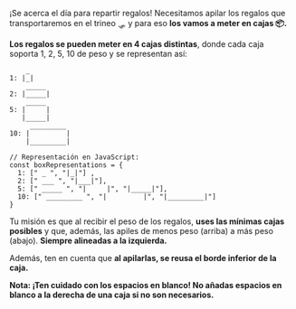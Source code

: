 ¡Se acerca el día para repartir regalos! Necesitamos apilar los regalos que transportaremos en el trineo 🛷 y para eso **los vamos a meter en cajas 📦.**

**Los regalos se pueden meter en 4 cajas distintas**, donde cada caja soporta 1, 2, 5, 10 de peso y se representan así:

~~~
    _
1: |_|
    _____
2: |_____|
    _____
5: |     |
   |_____|
     _________
10: |         |
    |_________|

// Representación en JavaScript:
const boxRepresentations = {
  1: [" _ ", "|_|"] ,
  2: [" ___ ", "|___|"],
  5: [" _____ ", "|     |", "|_____|"],
  10: [" _________ ", "|         |", "|_________|"]
}
~~~

Tu misión es que al recibir el peso de los regalos, **uses las mínimas cajas posibles** y que, además, las apiles de menos peso (arriba) a más peso (abajo). **Siempre alineadas a la izquierda.**

Además, ten en cuenta que **al apilarlas, se reusa el borde inferior de la caja.**

**Nota: ¡Ten cuidado con los espacios en blanco! No añadas espacios en blanco a la derecha de una caja si no son necesarios.**